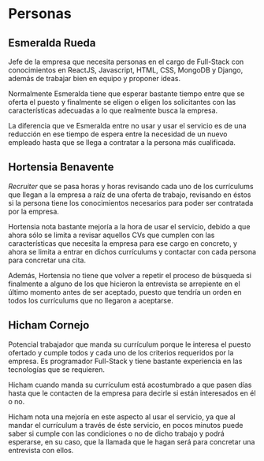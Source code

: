 # Personas

## Esmeralda Rueda

Jefe de la empresa que necesita personas en el cargo de Full-Stack con conocimientos en ReactJS, Javascript, HTML, CSS, MongoDB y Django, además de trabajar bien en equipo y proponer ideas.

Normalmente Esmeralda tiene que esperar bastante tiempo entre que se oferta el puesto y finalmente se eligen o eligen los solicitantes con las características adecuadas a lo que realmente busca la empresa.

La diferencia que ve Esmeralda entre no usar y usar el servicio es de una reducción en ese tiempo de espera entre la necesidad de un nuevo empleado hasta que se llega a contratar a la persona más cualificada.

## Hortensia Benavente

_Recruiter_ que se pasa horas y horas revisando cada uno de los currículums que llegan a la empresa a raíz de una oferta de trabajo, revisando en éstos si la persona tiene los conocimientos necesarios para poder ser contratada por la empresa.

Hortensia nota bastante mejoría a la hora de usar el servicio, debido a que ahora sólo se limita a revisar aquellos CVs que cumplen con las características que necesita la empresa para ese cargo en concreto, y ahora se limita a entrar en dichos currículums y contactar con cada persona para concretar una cita.

Además, Hortensia no tiene que volver a repetir el proceso de búsqueda si finalmente a alguno de los que hicieron la entrevista se arrepiente en el último momento antes de ser aceptado, puesto que tendría un orden en todos los currículums que no llegaron a aceptarse.

## Hicham Cornejo

Potencial trabajador que manda su currículum porque le interesa el puesto ofertado y cumple todos y cada uno de los criterios requeridos por la empresa. Es programador Full-Stack y tiene bastante experiencia en las tecnologías que se requieren.

Hicham cuando manda su currículum está acostumbrado a que pasen días hasta que le contacten de la empresa para decirle si están interesados en él o no.

Hicham nota una mejoría en este aspecto al usar el servicio, ya que al mandar el currículum a través de éste servicio, en pocos minutos puede saber si cumple con las condiciones o no de dicho trabajo y podrá esperarse, en su caso, que la llamada que le hagan será para concretar una entrevista con ellos.
